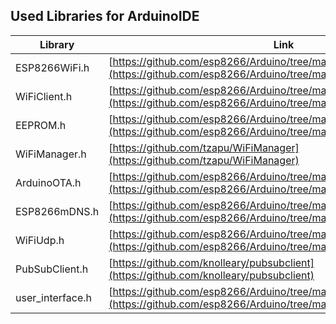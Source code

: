 ## Used Libraries for ArduinoIDE

| Library | Link |
|---------|------|
| ESP8266WiFi.h | [https://github.com/esp8266/Arduino/tree/master/libraries/ESP8266WiFi](https://github.com/esp8266/Arduino/tree/master/libraries/ESP8266WiFi) |
| WiFiClient.h | [https://github.com/esp8266/Arduino/tree/master/libraries/ESP8266WiFi](https://github.com/esp8266/Arduino/tree/master/libraries/ESP8266WiFi) |
| EEPROM.h | [https://github.com/esp8266/Arduino/tree/master/libraries](https://github.com/esp8266/Arduino/tree/master/libraries) |
| WiFiManager.h | [https://github.com/tzapu/WiFiManager](https://github.com/tzapu/WiFiManager) |
| ArduinoOTA.h | [https://github.com/esp8266/Arduino/tree/master/libraries](https://github.com/esp8266/Arduino/tree/master/libraries) |
| ESP8266mDNS.h | [https://github.com/esp8266/Arduino/tree/master/libraries](https://github.com/esp8266/Arduino/tree/master/libraries) |
| WiFiUdp.h | [https://github.com/esp8266/Arduino/tree/master/libraries/ESP8266WiFi](https://github.com/esp8266/Arduino/tree/master/libraries/ESP8266WiFi)|
| PubSubClient.h | [https://github.com/knolleary/pubsubclient](https://github.com/knolleary/pubsubclient)|
| user_interface.h | [https://github.com/esp8266/Arduino/tree/master/tools/sdk/include](https://github.com/esp8266/Arduino/tree/master/tools/sdk/include)|
